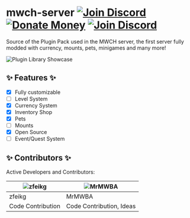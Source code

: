 # mwch-server [![Join Discord](https://img.shields.io/github/downloads/MWH-json/mwch-server/latest/total.svg)](https://github.com/MWH-json/mwch-server/releases) [![Donate Money](https://img.shields.io/badge/paypal-donate-blue.svg)](https://www.paypal.me/MWConstructoresHisp) [![Join Discord](https://img.shields.io/badge/discord-join-blue.svg)](https://discord.gg/TyWjqZ9)

Source of the Plugin Pack used in the MWCH server, the first server fully modded with currency, mounts, pets, minigames and many more!

![Plugin Library Showcase](https://preview.ibb.co/iiTmT8/advancedlikethis.png)

 ## :sparkles: Features :sparkles:
 
- [x] Fully customizable
- [ ] Level System
- [x] Currency System
- [x] Inventory Shop
- [x] Pets
- [ ] Mounts
- [x] Open Source
- [ ] Event/Quest System

 ## :sparkles: Contributors :sparkles:
 
 Active Developers and Contributors:
 
| ![zfeikg](https://avatars2.githubusercontent.com/u/39036738?s=100&v=4) |  ![MrMWBA](https://avatars2.githubusercontent.com/u/37913162?s=100&v=4) |
|------------------------------------------------------------------------|-------------------------------------------------------------------------|
| zfeikg                                                                 | MrMWBA                                                                  |
| Code Contribution                                                      | Code Contribution, Ideas                                                |
